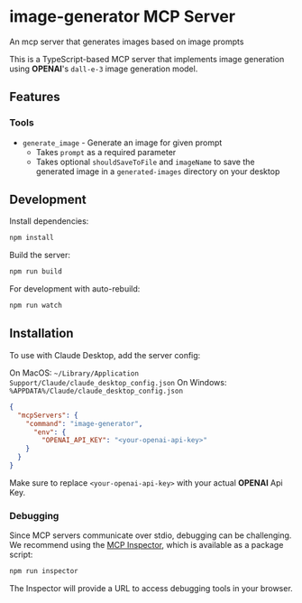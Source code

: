# image-generator MCP Server

An mcp server that generates images based on image prompts

This is a TypeScript-based MCP server that implements image generation using **OPENAI**'s `dall-e-3` image generation model.

## Features

### Tools
- `generate_image` - Generate an image for given prompt
  - Takes `prompt` as a required parameter
  - Takes optional `shouldSaveToFile` and `imageName` to save the generated image in a `generated-images` directory on your desktop

## Development

Install dependencies:
```bash
npm install
```

Build the server:
```bash
npm run build
```

For development with auto-rebuild:
```bash
npm run watch
```

## Installation

To use with Claude Desktop, add the server config:

On MacOS: `~/Library/Application Support/Claude/claude_desktop_config.json`
On Windows: `%APPDATA%/Claude/claude_desktop_config.json`

```json
{
  "mcpServers": {
    "command": "image-generator",
      "env": {
        "OPENAI_API_KEY": "<your-openai-api-key>"
    }
  }
}
```
Make sure to replace `<your-openai-api-key>` with your actual **OPENAI** Api Key.

### Debugging

Since MCP servers communicate over stdio, debugging can be challenging. We recommend using the [MCP Inspector](https://github.com/modelcontextprotocol/inspector), which is available as a package script:

```bash
npm run inspector
```

The Inspector will provide a URL to access debugging tools in your browser.
